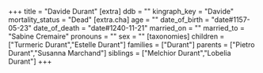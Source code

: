+++
title = "Davide Durant"
[extra]
ddb = ""
kingraph_key = "Davide"
mortality_status = "Dead"
[extra.cha]
age = ""
date_of_birth = "date#1157-05-23"
date_of_death = "date#1240-11-21"
married_on = ""
married_to = "Sabine Cremaire"
pronouns = ""
sex = ""
[taxonomies]
children = ["Turmeric Durant","Estelle Durant"]
families = ["Durant"]
parents = ["Pietro Durant","Susanna Marchand"]
siblings = ["Melchior Durant","Lobelia Durant"]
+++

